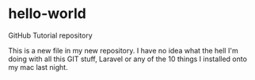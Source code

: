 hello-world
===========

GitHub Tutorial repository 

This is a new file in my new repository.  I have no idea what the hell I'm doing with all this GIT stuff, Laravel or any of the 10 things I installed onto my mac last night.  
